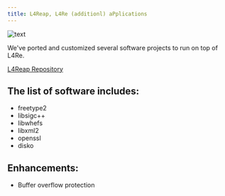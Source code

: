 ```yaml
---
title: L4Reap, L4Re (additionl) aPplications
---
```


![text](/upload/reaping-mach_25922_sm.gif)

We've ported and customized several software projects to run on top of L4Re.

[L4Reap Repository](https://github.com/Ksys-labs/L4Reap.git)

## The list of software includes:

* freetype2
* libsigc++
* libwhefs
* libxml2
* openssl
* disko

## Enhancements:

* Buffer overflow protection
